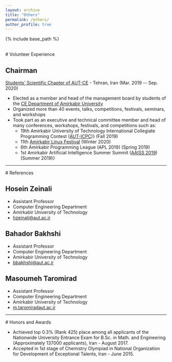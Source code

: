 ```yaml
---
layout: archive
title: "Others"
permalink: /others/
author_profile: true
---
```


{% include base_path %}

<br>
# Volunteer Experience

## Chairman
[Students' Scientific Chapter of AUT-CE](https://github.com/CEIT-SSC) - Tehran, Iran (Mar. 2019 -- Sep. 2020)

- Elected as a member and head of the management board by students of the [CE Department of Amirkabir University](https://ce.aut.ac.ir/)
- Organized more than 40 events, talks, competitions, festivals, seminars, and workshops
- Took part as an executive and technical committee member and head of many conferences, workshops, festivals, and competitions such as:
  - 19th Amirkabir University of Technology International Collegiate Programming Contest ([AUT-ICPC](https://github.com/aut-icpc))} (Fall 2019)
  - 11th [Amirkabir Linux Festival](https://github.com/linuxfestival/) (Winter 2020)
  - 6th Amirkabir Programming League (APL 2019) (Spring 2019)
  - 1st Amirkabir Artificial Intelligence Summer Summit ([AAISS 2019](https://github.com/AAISS)) (Summer 2019)}


<hr>
# References

## Hosein Zeinali
- Assistant Professor
- Computer Engineering Department
- Amirkabir University of Technology 
- [hzeinali@aut.ac.ir](mailto:hzeinali@aut.ac.ir)

## Bahador Bakhshi
- Assistant Professor
- Computer Engineering Department
- Amirkabir University of Technology 
- [bbakhshi@aut.ac.ir](mailto:bbakhshi@aut.ac.ir)

## Masoumeh Taromirad
- Assistant Professor
- Computer Engineering Department
- Amirkabir University of Technology 
- [m.taromiradaut.ac.ir](mailto:m.taromiradaut.ac.ir)


<hr>
# Honors and Awards

- Achieved top 0.3% (Rank 425) place among all applicants of the Nationwide University Entrance Exam for B.Sc. in Math. and Engineering (Approximately 137000 applicants), Iran - August 2017.
- Accepted in 1st stage of Chemistry Olympiad in National Organization for Development of Exceptional Talents, Iran - June 2015.